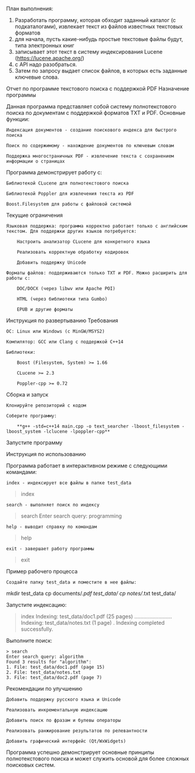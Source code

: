 План выполнения: 
1. Разработать программу, которая обходит заданный каталог (с подкаталогами), извлекает текст из файлов известных текстовых форматов
2. для начала, пуcть какие-нибудь простые текстовые файлы будут, типа электронных книг
3. записывает этот текст в систему индексирования Lucene (https://lucene.apache.org/)
4. с API надо разобраться.
5. Затем по запросу выдает список файлов, в которых есть заданные ключевые слова.

Отчет по программе текстового поиска с поддержкой PDF
Назначение программы

Данная программа представляет собой систему полнотекстового поиска по документам с поддержкой форматов TXT и PDF. Основные функции:

    Индексация документов - создание поискового индекса для быстрого поиска

    Поиск по содержимому - нахождение документов по ключевым словам

    Поддержка многостраничных PDF - извлечение текста с сохранением информации о страницах

Программа демонстрирует работу с:

    Библиотекой CLucene для полнотекстового поиска

    Библиотекой Poppler для извлечения текста из PDF

    Boost.Filesystem для работы с файловой системой

Текущие ограничения

    Языковая поддержка: программа корректно работает только с английским текстом. Для поддержки других языков потребуется:

        Настроить анализатор CLucene для конкретного языка

        Реализовать корректную обработку кодировок

        Добавить поддержку Unicode

    Форматы файлов: поддерживаются только TXT и PDF. Можно расширить для работы с:

        DOC/DOCX (через libwv или Apache POI)

        HTML (через библиотеки типа Gumbo)

        EPUB и другие форматы

Инструкция по развертыванию
Требования

    ОС: Linux или Windows (с MinGW/MSYS2)

    Компилятор: GCC или Clang с поддержкой C++14

    Библиотеки:

        Boost (Filesystem, System) >= 1.66

        CLucene >= 2.3

        Poppler-cpp >= 0.72


Сборка и запуск

    Клонируйте репозиторий с кодом

    Соберите программу:

        **g++ -std=c++14 main.cpp -o text_searcher -lboost_filesystem -lboost_system -lclucene -lpoppler-cpp**

Запустите программу

Инструкция по использованию

Программа работает в интерактивном режиме с следующими командами:

    index - индексирует все файлы в папке test_data

  > index

    search - выполняет поиск по индексу

  > search
  Enter search query: programming

    help - выводит справку по командам

  > help

    exit - завершает работу программы

  > exit

Пример рабочего процесса

    Создайте папку test_data и поместите в нее файлы:

mkdir test_data
cp documents/*.pdf test_data/
cp notes/*.txt test_data/

Запустите индексацию:

  > index
  Indexing: test_data/doc1.pdf (25 pages)
  .........................
  Indexing: test_data/notes.txt (1 page)
  .
  Indexing completed successfully.

Выполните поиск:

    > search
    Enter search query: algorithm
    Found 3 results for "algorithm":
    1. File: test_data/doc1.pdf (page 15)
    2. File: test_data/notes.txt
    3. File: test_data/doc2.pdf (page 7)

Рекомендации по улучшению

    Добавить поддержку русского языка и Unicode

    Реализовать инкрементальную индексацию

    Добавить поиск по фразам и булевы операторы

    Реализовать ранжирование результатов по релевантности

    Добавить графический интерфейс (Qt/WxWidgets)

Программа успешно демонстрирует основные принципы полнотекстового поиска и может служить основой для более сложных поисковых систем.
